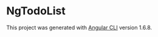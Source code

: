 # NgTodoList

This project was generated with [Angular CLI](https://github.com/angular/angular-cli) version 1.6.8.
